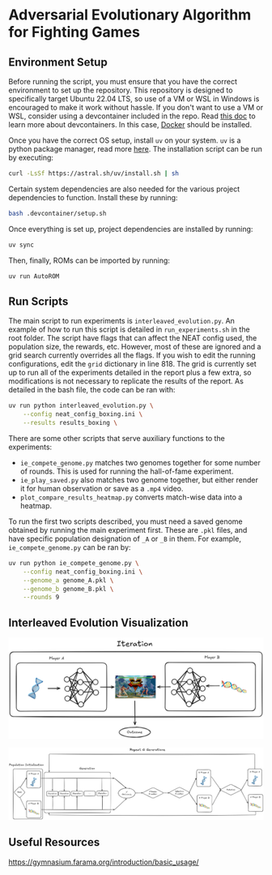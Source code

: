 # Adversarial Evolutionary Algorithm for Fighting Games

## Environment Setup

Before running the script, you must ensure that you have the correct environment to set up the repository. This repository is designed to specifically target Ubuntu 22.04 LTS, so use of a VM or WSL in Windows is encouraged to make it work without hassle. If you don't want to use a VM or WSL, consider using a devcontainer included in the repo. Read [this doc](https://code.visualstudio.com/docs/devcontainers/containers) to learn more about devcontainers. In this case, [Docker](https://www.docker.com/get-started/) should be installed.

Once you have the correct OS setup, install `uv` on your system. `uv` is a python package manager, read more [here](https://docs.astral.sh/uv/getting-started/installation/). The installation script can be run by executing:

```bash
curl -LsSf https://astral.sh/uv/install.sh | sh
```

Certain system dependencies are also needed for the various project dependencies to function. Install these by running:

```bash
bash .devcontainer/setup.sh
```

Once everything is set up, project dependencies are installed by running:

```bash
uv sync
```

Then, finally, ROMs can be imported by running:

```bash
uv run AutoROM
```

## Run Scripts

The main script to run experiments is `interleaved_evolution.py`. An example of how to run this script is detailed in `run_experiments.sh` in the root folder. The script have flags that can affect the NEAT config used, the population size, the rewards, etc. However, most of these are ignored and a grid search currently overrides all the flags. If you wish to edit the running configurations, edit the `grid` dictionary in line 818. The grid is currently set up to run all of the experiments detailed in the report plus a few extra, so modifications is not necessary to replicate the results of the report. As detailed in the bash file, the code can be ran with:

```bash
uv run python interleaved_evolution.py \
    --config neat_config_boxing.ini \
    --results results_boxing \
```

There are some other scripts that serve auxiliary functions to the experiments:
- `ie_compete_genome.py` matches two genomes together for some number of rounds. This is used for running the hall-of-fame experiment.
- `ie_play_saved.py` also matches two genome together, but either render it for human observation or save as a `.mp4` video.
- `plot_compare_results_heatmap.py` converts match-wise data into a heatmap.

To run the first two scripts described, you must need a saved genome obtained by running the main experiment first. These are `.pkl` files, and have specific population designation of `_A` or `_B` in them. For example, `ie_compete_genome.py` can be ran by:

```bash
uv run python ie_compete_genome.py \
    --config neat_config_boxing.ini \
    --genome_a genome_A.pkl \
    --genome_b genome_B.pkl \
    --rounds 9
```

## Interleaved Evolution Visualization

![iteration image](./images/iteration.png)

![evolution image](./images/evolution.png)

## Useful Resources

https://gymnasium.farama.org/introduction/basic_usage/